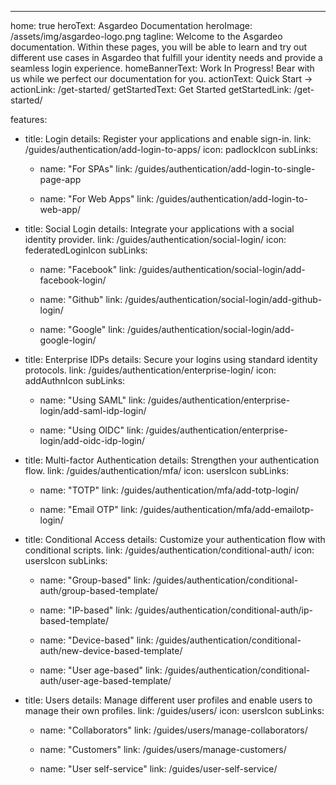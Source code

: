 ---
home: true
heroText: Asgardeo Documentation
heroImage: /assets/img/asgardeo-logo.png
tagline: Welcome to the Asgardeo documentation. Within these pages, you will be able to learn and try out different use cases in Asgardeo that fulfill your identity needs and provide a seamless login experience.
homeBannerText: Work In Progress! Bear with us while we perfect our documentation for you.
actionText: Quick Start →
actionLink: /get-started/
getStartedText: Get Started
getStartedLink: /get-started/

features:
  - title: Login
    details: Register your applications and enable sign-in.
    link: /guides/authentication/add-login-to-apps/
    icon: padlockIcon
    subLinks:
      - name: "For SPAs"
        link: /guides/authentication/add-login-to-single-page-app
          
      - name: "For Web Apps"
        link: /guides/authentication/add-login-to-web-app/

  - title: Social Login
    details: Integrate your applications with a social identity provider.
    link: /guides/authentication/social-login/
    icon: federatedLoginIcon
    subLinks:
      - name: "Facebook"
        link: /guides/authentication/social-login/add-facebook-login/

      - name: "Github"
        link: /guides/authentication/social-login/add-github-login/

      - name: "Google"
        link: /guides/authentication/social-login/add-google-login/

  - title: Enterprise IDPs
    details: Secure your logins using standard identity protocols. 
    link: /guides/authentication/enterprise-login/
    icon: addAuthnIcon
    subLinks:
      - name: "Using SAML"
        link: /guides/authentication/enterprise-login/add-saml-idp-login/

      - name: "Using OIDC"
        link: /guides/authentication/enterprise-login/add-oidc-idp-login/

  - title: Multi-factor Authentication
    details: Strengthen your authentication flow.
    link: /guides/authentication/mfa/
    icon: usersIcon
    subLinks:
      - name: "TOTP"
        link: /guides/authentication/mfa/add-totp-login/
      
      - name: "Email OTP"
        link: /guides/authentication/mfa/add-emailotp-login/

  - title: Conditional Access
    details: Customize your authentication flow with conditional scripts.
    link: /guides/authentication/conditional-auth/
    icon: usersIcon
    subLinks:
      - name: "Group-based"
        link: /guides/authentication/conditional-auth/group-based-template/
      
      - name: "IP-based"
        link: /guides/authentication/conditional-auth/ip-based-template/
      
      - name: "Device-based"
        link: /guides/authentication/conditional-auth/new-device-based-template/
      
      - name: "User age-based"
        link: /guides/authentication/conditional-auth/user-age-based-template/
  
  - title: Users
    details: Manage different user profiles and enable users to manage their own profiles.
    link: /guides/users/
    icon: usersIcon
    subLinks:
      - name: "Collaborators"
        link: /guides/users/manage-collaborators/
      
      - name: "Customers"
        link: /guides/users/manage-customers/
      
      - name: "User self-service"
        link: /guides/user-self-service/